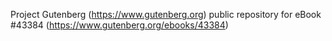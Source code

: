 Project Gutenberg (https://www.gutenberg.org) public repository for eBook #43384 (https://www.gutenberg.org/ebooks/43384)

